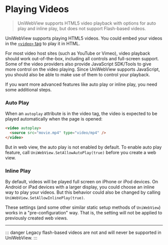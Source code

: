 # Playing Videos

> UniWebView supports HTML5 video playback with options for auto play and inline play, but does not support Flash-based videos.

UniWebView supports playing HTML5 videos. You could embed your videos in the [`<video>` tag](https://www.w3schools.com/html/html5_video.asp) to play it in HTML.

For most video host sites (such as YouTube or Vimeo), video playback should work out-of-the-box, including all controls and full-screen support. Some of the video providers also provide JavaScript SDK/Tools to give more control on the video playing. Since UniWebView supports JavaScript, you should also be able to make use of them to control your playback.

If you want more advanced features like auto play or inline play, you need some additional steps.

### Auto Play

When an `autoplay` attribute is in the video tag, the video is expected to be played automatically when the page is opened:

```html {1}
<video autoplay>
  <source src="movie.mp4" type="video/mp4" />
</video>
```

But in web view, the auto play is not enabled by default. To enable auto play feature, call `UniWebView.SetAllowAutoPlay(true)` before you create a web view.

### Inline Play

By default, videos will be played full screen on iPhone or iPod devices. On Android or iPad devices with a larger display, you could choose an inline way to play your videos. But this behavior could also be changed by calling `UniWebView.SetAllowInlinePlay(true)`.

These settings (and some other similar static setup methods of `UniWebView`) works in a "pre-configuration" way. That is, the setting will not be applied to previously created web views.

---

::: danger
Legacy flash-based videos are not and will never be supported in UniWebView.
:::
